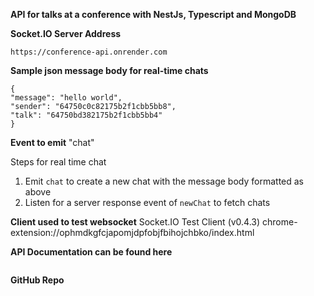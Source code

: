 **API for talks at a conference with NestJs, Typescript and MongoDB**

**Socket.IO Server Address**

```
https://conference-api.onrender.com
```

**Sample json message body for real-time chats**

```
{
"message": "hello world",
"sender": "64750c0c82175b2f1cbb5bb8",
"talk": "64750bd382175b2f1cbb5bb4"
}
```

**Event to emit**
"chat"

Steps for real time chat

1. Emit `chat` to create a new chat with the message body formatted as above
2. Listen for a server response event of `newChat` to fetch chats

**Client used to test websocket**
Socket.IO Test Client (v0.4.3)
chrome-extension://ophmdkgfcjapomjdpfobjfbihojchbko/index.html

**API Documentation can be found here**

```https://conference-api.onrender.com/api-docs

```

**GitHub Repo**

```https://github.com/ejooremmanuel/talksatconference-api

```
